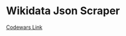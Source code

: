 # Wikidata Json Scraper

[Codewars Link](https://www.codewars.com/kata/643869cb0e7a563b722d50ad/python)